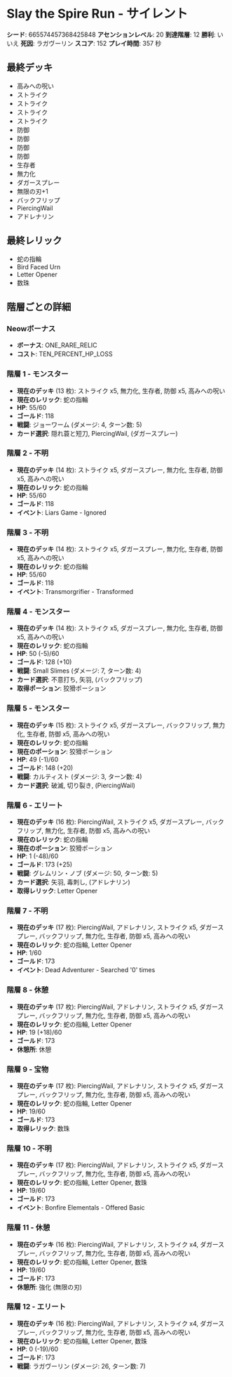 # Slay the Spire Run - サイレント

**シード**: 665574457368425848
**アセンションレベル**: 20
**到達階層**: 12
**勝利**: いいえ
**死因**: ラガヴーリン
**スコア**: 152
**プレイ時間**: 357 秒

## 最終デッキ
- 高みへの呪い
- ストライク
- ストライク
- ストライク
- ストライク
- 防御
- 防御
- 防御
- 防御
- 生存者
- 無力化
- ダガースプレー
- 無限の刃+1
- バックフリップ
- PiercingWail
- アドレナリン

## 最終レリック
- 蛇の指輪
- Bird Faced Urn
- Letter Opener
- 数珠

## 階層ごとの詳細

### Neowボーナス
- **ボーナス**: ONE_RARE_RELIC
- **コスト**: TEN_PERCENT_HP_LOSS

### 階層 1 - モンスター
- **現在のデッキ** (13 枚): ストライク x5, 無力化, 生存者, 防御 x5, 高みへの呪い
- **現在のレリック**: 蛇の指輪
- **HP**: 55/60
- **ゴールド**: 118
- **戦闘**: ジョーワーム (ダメージ: 4, ターン数: 5)
- **カード選択**: 隠れ蓑と短刀, PiercingWail, (ダガースプレー)

### 階層 2 - 不明
- **現在のデッキ** (14 枚): ストライク x5, ダガースプレー, 無力化, 生存者, 防御 x5, 高みへの呪い
- **現在のレリック**: 蛇の指輪
- **HP**: 55/60
- **ゴールド**: 118
- **イベント**: Liars Game - Ignored

### 階層 3 - 不明
- **現在のデッキ** (14 枚): ストライク x5, ダガースプレー, 無力化, 生存者, 防御 x5, 高みへの呪い
- **現在のレリック**: 蛇の指輪
- **HP**: 55/60
- **ゴールド**: 118
- **イベント**: Transmorgrifier - Transformed

### 階層 4 - モンスター
- **現在のデッキ** (14 枚): ストライク x5, ダガースプレー, 無力化, 生存者, 防御 x5, 高みへの呪い
- **現在のレリック**: 蛇の指輪
- **HP**: 50 (-5)/60
- **ゴールド**: 128 (+10)
- **戦闘**: Small Slimes (ダメージ: 7, ターン数: 4)
- **カード選択**: 不意打ち, 矢羽, (バックフリップ)
- **取得ポーション**: 狡猾ポーション

### 階層 5 - モンスター
- **現在のデッキ** (15 枚): ストライク x5, ダガースプレー, バックフリップ, 無力化, 生存者, 防御 x5, 高みへの呪い
- **現在のレリック**: 蛇の指輪
- **現在のポーション**: 狡猾ポーション
- **HP**: 49 (-1)/60
- **ゴールド**: 148 (+20)
- **戦闘**: カルティスト (ダメージ: 3, ターン数: 4)
- **カード選択**: 破滅, 切り裂き, (PiercingWail)

### 階層 6 - エリート
- **現在のデッキ** (16 枚): PiercingWail, ストライク x5, ダガースプレー, バックフリップ, 無力化, 生存者, 防御 x5, 高みへの呪い
- **現在のレリック**: 蛇の指輪
- **現在のポーション**: 狡猾ポーション
- **HP**: 1 (-48)/60
- **ゴールド**: 173 (+25)
- **戦闘**: グレムリン・ノブ (ダメージ: 50, ターン数: 5)
- **カード選択**: 矢羽, 毒刺し, (アドレナリン)
- **取得レリック**: Letter Opener

### 階層 7 - 不明
- **現在のデッキ** (17 枚): PiercingWail, アドレナリン, ストライク x5, ダガースプレー, バックフリップ, 無力化, 生存者, 防御 x5, 高みへの呪い
- **現在のレリック**: 蛇の指輪, Letter Opener
- **HP**: 1/60
- **ゴールド**: 173
- **イベント**: Dead Adventurer - Searched '0' times

### 階層 8 - 休憩
- **現在のデッキ** (17 枚): PiercingWail, アドレナリン, ストライク x5, ダガースプレー, バックフリップ, 無力化, 生存者, 防御 x5, 高みへの呪い
- **現在のレリック**: 蛇の指輪, Letter Opener
- **HP**: 19 (+18)/60
- **ゴールド**: 173
- **休憩所**: 休憩

### 階層 9 - 宝物
- **現在のデッキ** (17 枚): PiercingWail, アドレナリン, ストライク x5, ダガースプレー, バックフリップ, 無力化, 生存者, 防御 x5, 高みへの呪い
- **現在のレリック**: 蛇の指輪, Letter Opener
- **HP**: 19/60
- **ゴールド**: 173
- **取得レリック**: 数珠

### 階層 10 - 不明
- **現在のデッキ** (17 枚): PiercingWail, アドレナリン, ストライク x5, ダガースプレー, バックフリップ, 無力化, 生存者, 防御 x5, 高みへの呪い
- **現在のレリック**: 蛇の指輪, Letter Opener, 数珠
- **HP**: 19/60
- **ゴールド**: 173
- **イベント**: Bonfire Elementals - Offered Basic

### 階層 11 - 休憩
- **現在のデッキ** (16 枚): PiercingWail, アドレナリン, ストライク x4, ダガースプレー, バックフリップ, 無力化, 生存者, 防御 x5, 高みへの呪い
- **現在のレリック**: 蛇の指輪, Letter Opener, 数珠
- **HP**: 19/60
- **ゴールド**: 173
- **休憩所**: 強化 (無限の刃)

### 階層 12 - エリート
- **現在のデッキ** (16 枚): PiercingWail, アドレナリン, ストライク x4, ダガースプレー, バックフリップ, 無力化, 生存者, 防御 x5, 高みへの呪い
- **現在のレリック**: 蛇の指輪, Letter Opener, 数珠
- **HP**: 0 (-19)/60
- **ゴールド**: 173
- **戦闘**: ラガヴーリン (ダメージ: 26, ターン数: 7)
